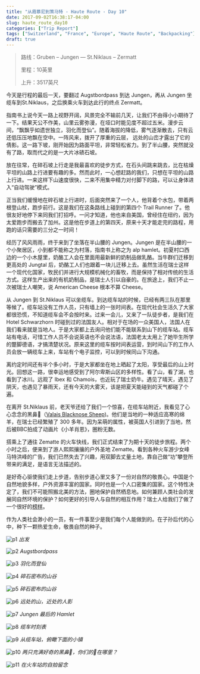 ```yaml
---
title: "从霞慕尼到策马特 - Haute Route - Day 10"
date: 2017-09-02T16:38:17-04:00
slug: haute_route_day10
categories: ["Trip Report"]
tags: ["Switzerland", "France", "Europe", "Haute Route", "Backpacking"]
draft: true
---
```


>路线：Gruben – Jungen — St.Niklaus – Zermatt
>
>里程：10英里
>
>上升：3517英尺
>

今天是行程的最后一天，要翻过 Augstbordpass 到达 Jungen，再从 Jungen 坐缆车到St.Niklaus，之后换乘火车到达此行的终点 Zermatt。

指南书上说今天一路上视野开阔，风景完全不输前几天，让我们不由得小小期待了一下。结果天公不作美，山里云雾弥漫，在垭口时能见度不超过五米。漫步云间，“飘飘乎如遗世独立，羽化而登仙”。随着海拔的降低，雾气逐渐散去，只有云还低压压地飘在空中。一阵风来，拨开了厚重的云层，
远处的山峦才露出了它的倩影。这一路下坡，刚开始因为路面平坦，非常轻松省力。到了半山腰，突然就没有了路，取而代之的是一大片冰碛石坡。

放在往常，在碎石坡上行走是我最喜欢的徒步方式，在石头间跳来跳去，比在枯燥平坦的山路上行进要有趣的多。然而此时，一心想赶路的我们，只想在平坦的山路上行进。一来这样下山速度很快，二来不用集中精力对付脚下的路，可以让身体进入“自动驾驶”模式。

正当我们缓慢地在碎石坡上行进时，后面突然来了一个人，他背着个水包，带着两根登山杖，跑步前行。这是我们在这条路线上碰到的第四个 Trail Runner 了。他很友好地停下来同我们打招呼。一问才知道，他也来自美国，曾经住在纽约，因为太爱跑步而搬去了加州。这是他在步道上的第四天，原来十天才能走完的路程，用跑的话只需要的三分之一时间！

经历了风风雨雨，终于来到了坐落在半山腰的 Jungen。Jungen 是在半山腰的一个小聚居区，小到都不能称之为村落，指南书上称之为 alp hamlet。初夏村口西边的一个小木屋里，奶酪工人会在里面用最新鲜的奶制品做乳酪。当牛群们迁移到更高处的 Jungtal 后，奶酪工人们也跟着一块儿迁移上去。虽然生活在瑞士这样一个现代化国家，牧民们并进行大规模机械化的畜牧，而是保持了相对传统的生活方式。这样生产出来的有机奶制品，是瑞士人引以自豪的。在旅途上，我们不止一次被瑞士人嘲笑，说 American Cheese 根本不算 Cheese。

从 Jungen 到 St.Niklaus 可以坐缆车。到达缆车站的时候，已经有两三队在那里等候了。缆车站没有工作人员，只有墙上的一张时间表。在现代社会生活久了大家都很恐慌，不知道缆车会不会按时来。过来一会儿，又来了一队徒步者，是我们在 Hotel Schwarzhorn 时碰到过的法国友人。相对于在场的一众美国人，法国人在我们看来就是当地人。于是大家都上去询问他们能不能联系到山下的缆车站。缆车站有电话，可惜工作人员不会说英语也不会说法语，法国老太太用上了她毕生所学的蹩脚德语，才搞清楚状况。原来这里的缆车按时间表运营，到时间山下的工作人员会放一辆缆车上来，车站有个电子监控，可以到时候同山下沟通。

离约定时间还有半个多小时，于是大家都坐在地上晒起了太阳，享受最后的山上时光。回想这一路，很幸运地感受到了阿尔卑斯山区的多样性。看了山，看了湖，也看到了冰川。远观了 Ibex 和 Chamois，也近玩了瑞士奶牛。遇见了晴天，遇见了阴天，也遇见了暴雨天，还有今天的大雾天，该是把夏天能碰到的天气都碰了个遍。

在离开 St.Niklaus 前，老天爷还给了我们一个惊喜，在缆车站附近，我看见了心心念念的黑鼻🐑（[Valais Blacknose Sheep](https://en.wikipedia.org/wiki/Valais_Blacknose))。他们是当地的一种适应高寒的绵羊，在瑞士已经繁殖了 300 多年。因为呆萌的属性，被英国人引进到了当地，然后被BBC拍成了动画片《小羊肖恩》，圈粉无数。

搭乘上了通往 Zematte 的火车快线，我们正式结束了为期十天的徒步旅程。两个小时之后，便来到了游人熙熙攘攘的户外圣地 Zematte。看到各种火车游少女峰马特洪峰的广告，我们已然失去了兴趣，用双脚去丈量土地，靠自己做“功”攀登所带来的满足，是语言无法描述的。

是好奇心驱使我们走上步道，告别步道心里又多了一份对自然的敬畏心。中国是个自然地貌多样，户外资源丰富的国家。同时也是一个人口密集的国家。这个特性决定了，我们不可能照搬北美的方法，圈地保护自然栖息地。如何兼顾人类社会的发展同自然环境的保护？如何更好的引导人与自然的相互作用？瑞士人给我们了做了一个很好的[榜样](https://zhuanlan.zhihu.com/p/24904569)。

作为人类社会渺小的一员，有一件事至少是我们每个人能做到的。在子孙后代的心中，种下一颗热爱生命，敬畏自然的种子。



![p1]
*出发*

![p2]
*Augstbordpass*

![p3]
*羽化而登仙*

![p4]
*碎石密布的山谷*

![p5]
*碎石密布的山谷*

![p6]
*远处的山，近处的人影*

![p7]
*Jungen 最后的 Hamlet*

![p8]
*缆车时刻表*

![p9]
*从缆车站，俯瞰下面的小镇*

![p10]
*两只充满好奇的黑鼻🐑，你们的👀在哪里？*

![p11]
*在火车站的自拍留念*


[p1]: https://lh3.googleusercontent.com/lnlc4LFS6IoUV80bAng2EERuS7vpA45WnKbmi6TIH7XA21ReEgMUyJmRwCbhE92FzMEibSZCVVDH9SfG9eoIotGrr9M7fqEPUYlrIGedSiQSQJw3Lsbaysz7PsrzzH53aiLK7A0sBUVBzAEgisXha3NNJIHHm7tQMs7_5JXMDnCtFyfUa4UhNOuZ_0jmlM7nn0xW15_r2a56mPYuGEqqpJASzqlbF_V0d5G1-2QKgt71dwR_bUevb_lNYTLClDC7XStnFHxNRkGl6qlju-R-0onxqQgYBmFT2WPK3Z4zokm9bBI-FjhBfIJkkZWMW8ODw5x-OQx7nNal8ut9Stkc3UEblQSzVjYxgXf8rSg3Jk7xesPrSVBhpZ8AucCXIGaofc-jVcFZLsSwBK_6h15lo41pRli29mxO6hzfuPX8fh0LJHr2J2rXoDEhXmDQdxKeH8caAV-iJAYLslGFAe7Oy2DCElbJlNZE2aCplhWKn0OpohULgeZEVU0z1mpdQdAJdek4YYOKBMUfTn9NgvXPxcBKA_eW5wcuKtOfgSrQIGbDyBQMjk0_lmZs1Dxj_x2eF93p-rjcfZhm1TCrVTIVs2UxQdkduuyhlazNFL6qusu6At04SS-uaiKOCQ0Jcl6NINtQMFvwwfXW99dmWKEYoh05Cn-P2KA=w2400-no-tmp.jpg

[p2]: https://lh3.googleusercontent.com/NKpiOYhgGoWg5wi9o5ap5LaiRE5UDYrJUow7yIfajH3ItMMEgqPL0bCoNjlxKQhbHzc7PzcKFDUqJBtJNajA6HzOA5z-Gmezdv9rhpjBrB6Js8F2VMGAzMNuZsVLAeQh2-5CHn8trwvW9NgpJQR20atq7cMgsYoP6TuRKD37VaJmN6rczkrNVewV8x5qU8SNsDAJK0jWgk8NwB4a6qAsJtfazYn_Kuk3mZdiWWKUvMlhtpNoD232nCT9Ym7tsKKVxM6Y8M5Wggtu1Ee4Q_Vt1N4cCzvmdemmq7iPH-AotJtIWQv81GEli-KRmfK1sI8EWa86i4pbgNsA0r0OSTc_kQyGSuIqKzyKC8Ne0PNt7iYWcS-vGSSkkVHHRtupjdXtE1wW7tlRB_xvxPjOzKN6lf5TgpFBzQTv-BZxZ6ida-7eWrCncefBaU-T_5g5-S07_QrmdkvHQ2M0Wrocah-Pr0luYiAUyniQ2ZN4dxeTR2F8NppbdCkt6EIkRFSw2pv3x0uQSOCbxh6Wna0KeKo6MxrvU-dcuv1tRQAzb-LK7Bb7cRGyC07PFnKA3WguVjCT35HaTzvqTzRsXhZncOjMcTjyLaDD8C33zQpEmTPuntdWL_6T0MdV4vITzPfTbYxN-LAix2qGOM6sSZq8frf4OGp7aGOHbAs=w2400-no-tmp.jpg

[p3]: https://lh3.googleusercontent.com/4LOr4gBEznW9V0BRnWVBxIu6EdThy2qxqHkJtRaulnT7CS68EvMhYAbNwGZgMy-xfAS-qnnOoFXArvGB8I--uQzNibpBzwQtQtEuLJ7MwXRum8pOlD7B3OA_U0wUn_TMyPuZ3CSG3R9wtAhTYVJyjtd8QicXE1Y6QuVi8XMKDVafCcPeRYddmFPLyanVT86Jmp_NA7E4Da1YGrFMPvYoj45WUjorkQBkXc5MdwRb_P5pM1YwO5F_3vQCPWxFlcNuGWK98YU25Eos2pSPtGicYPHsAa9ZNl3SEBa1zCHv6mCMyRhbk4TIbjydPNwFoaGvaPcQ97Xnx52HxCftpZjjdVt3ERNFmmwoZoswJgD7xzzrzDZL2sG6S3J7fe9nYQqVTQQ7JqLN68I7y70Zas0a45SG7vRm8wKFw6_FiPwPPWmRoBbr-QCfxrANs4N6i0CTy-_Nsujajho7BKYdUr3Gq91FF-5ScyfoXlIfcPN8uItLlU1qlJUHFVKqRKrqS0M4UYWYdbAg7fASPhCCMotv6vYjDj4YzgLn33lkvkXvaQFlPpuYzYAPclLKp_T8H6r3KUP9a_ygHi-4mKIvGlK_HYa8dbuQNGnuhjkne0DZm0S0WgIwHEvOjx7x0wKNjg_fAfIUUWJG270X1Crz1v3rDVqUS57pu8Y=w2400-no-tmp.jpg

[p4]: https://lh3.googleusercontent.com/u6ARugcCJrytFegs8xqaK5zFJgvogh3-wJG-4z7wqTS1l0W1zl83mFIv9d0lQpRP7R6fnCBV0CR1iKWC9t32nIGDafAfu61B8n9-hn6GHYsb2iNRgQ9eBoOmNvdNf_GPnAUOkB--sNe6vYrMMcSliNgUG9ZA4BwDc_JB-rt7A102dwEU_DkvaEQb9h7eCMPNGSnGJElS5F_45_sSR41lcTMeTTnIgNXomaXISvVNpoP3Gce0E3HvT445VETz71w0HSJzugEVLMETg7rSdXOJiZNVAgZt1FMtu2YY7ihTIdHT0xKqZNOreIHhE4P2xnmy6Zy7KP6t0MdRxIojxvLdfhdcyvmmfT7aY1DKcI6SmXWoUVV2TjqAF2no1NuFY_E_WRWWhg74t61UUJ3MipjEd4iHWjwWF_aIxXeeRTBw6s1yhuJIXp0ORqxB4n6geMcx75jjwEev6D5m1sjQ9a3KIsfqbitwAnGWwR9vwD_CUvvNQZ1N-OHI7CqjMUl_2lZkiOyCAweemUBw-EDZCP5lMFXpwtDXB1bYNczULEEItv3ZMOC8brghTv2hIUlb22PW4yQtIeKQ7nemo6iLV3RKNdbUl5ZZ0kUZpgqdOcrnKSMvT7oKXWF0wzE1T8iKoMZk11NpCifiNrBT0uOYzqSo-n7BBDPXXoQ=w2400-no-tmp.jpg

[p5]: https://lh3.googleusercontent.com/NVPs5spQa7IUUiLvhuQkN77hG8Alii7-vN2wEfpRg-h2nqHr93A_vINTx4XQViSwmt80Lz5yHLD91CVPHPnFAsJ3HGcfkKi3J1txxHJbLoOPNe3AyZCyZZ5Gm-gp5jTSRqBDLVYpENioZZWH6vyNBgz9kbR1rpW7MlCLVXQxtA0OOnbNdZ0Kd5RebBNYHq-WUYl20cELkZY3JWgN67zHRXSvJ5MKFlc4MaoKhfSiICiVJ9YvDSvSAtDF8QaDEXWgSEtsAdeDeonnImR1SysR0tRkeLfpp5cKki5JaiLGCyGDMVCEahmYSRgCLdOXMqs2bYEZQu73c4ika6gn-PG2T3sa0OrjkjPjCL7u7ZsijlvTnPPWPED2GvZ6gJBM8aLTy_5ge8_bGCdN9o2tOokta_87Rd-fteSRmOIkIUOTrgtNt2LJiUibFvLcRTl3Zu3CewTtgSptX6oVpPcSXO8rFs4JUPTrcu9FMxFhDQIDlQtnYRQJVhWBU9VMYkp5w3CuUed1aR48THT24AGLNCJbx4EgTGt5VFUs95tpO_EZH-0oXeo6I8DI-3xg2efrope0HMWRz8WWJGFBln_nfbm8lBvBOmiH_vup-Vy86SVbazw2_H368znP7RCG4wJM1JvZWSVddU_CuVu0PmY6ShJOVSE_BPXouq4=w2400-no-tmp.jpg

[p6]: https://lh3.googleusercontent.com/d4a2smZdTA9dC4X0XuwE6ifSCZdYGw2a5k7J6wHMRiV7tiDox3iM5OCSNBfjA_WoFZZsBuJ9XnRD-CRzwuR43KLqXUkYV9bdrqAPOScc0c0gEYJGoYw_LZ8TQ0cHxZqudXqzp-LSSIPws-2KDED8AlelOGXSta3wOJz-eT2a6rEN70OZjAyULdvIX6RVro2eGX2GeFMdJtZW2mH7kDifDcibFNN_4qdlgebcfBGHkOgCyjBNvP59A5I4VZ2pOTw9UAsuoAWlV3bKVasQ4I1RDYd-sj-2l1gTCqiDpJwuW8tfd2Msfj_Vrx2aTjQHzWnsWWHuxepeSyY4Q8P7-62MWMMuvF8L8GNAc1f9yHPeKXoqR_Eqg1iMxLTN7nAGWCV6vZJD56erdVbw7x2ZY0PqtpnaFHpv1bh4ve-mDFV-1paKwMi3YduXtikIV0gyrX0gl4XKqLiXorrmM0XsGes6wQS9oX6dWZQCArZJ9j6VCLuFyaAhw1vdoGDxVNmmZwMyh5kVvFMpNOK9JIA2IkXJkiFmgilnGTcv3PP9MU1KOzFNeMJZ_b1U9jyD2IP79WDiDVu-edwXj5mX7DHv_VbnrQJSMSiUfw6JlbX0H6AL9dIGC76wZtUeHBndlSALICCmUW5D6IntXXakwbkgm6cWAenj17YY6m4=w2400-no-tmp.jpg

[p7]: https://lh3.googleusercontent.com/Z8ezEo0JymM1M4i1eq5v9MijZIyhFbKiFbwXwZOqk5uGSPZSThbEs5HdL_Lp9a-NOEO0-HpWlO-GHR41uWs0pdjzl86gDcwJ9oCmiFHIBlTx8VMzHTS8pZdVKQ1s-BWSdxmgwD2k_URkDKreYWSQZBIfLX2nqb-D16fQEMB_D4c_8OmVoa6sgBTf5Q-vX3fLm8xv-83mWhzKSkyja2QDKZNxW9316xr_Pkm7EEk547Sre78l-rdP5DOEehqrP6um5Vv0yyQfU9mAtgZ4VmIBnVPY9XuIXs1ceklXT9a1sBhtX8JH1V8afb2loa84mHsQY-S2HwGF1M8RmEPK-Lz8ec0yQimjn5PZHSfM08rXKxFYEutHOEJM0O86ylASKSBEtDBSsJKAoqomOsce-JTnzS9Ompes0Ckl7sohx395br86ewIKzkmPUm4aMXAxsaEcKunky7pOLhxW9_4GozhHFLstRwTHvD4b2OsHDI6GRBqrVFqBjX_LkQ_zbUcRbay10MPj95ZL1ysqIdXfhdFprGF0nPrjC4PqXDGZlTeLyWJNT4jKcpRgdrqMs2FLnDtMDvJpjlpYk0BuZQ6HafDpr9UgHpY82qB5K01-wBAba0nKXaff8uwdfmFb7lG2Fg4KtveH_xZmyMik40SqOMyVDg-Y0rWL74U=w2400-no-tmp.jpg

[p8]: https://lh3.googleusercontent.com/paFEEG_mfera-KEceCTIntm5v9TfJ84too62GQW7bmJLPSmTnxfN4e66Z3UGHxGeEBt6Z57Tm6ZzcD_4Kq3Dfx2X8nLkGam0Hk0304a0Bmhb9lP8JZae3Mfkvje7X6-W2nOFiqvRl-7zm2M-yBOlj0u1eNZOjqpt6CzGCF3ztlWrkvFF5TPVjU_I8VTJqSRES3mxYcLt-W-kD5PiNTnEHvspzNar0BGYWG1lH-CLCGxeaz3NPAEcn7pEHhHMFTPHuUDRUCFfr-aCt--y3UNMgzPp0mX6eImz0n2jopc3i7bGj6ZnudMJknQjWyKqFseZwLhXfjVU9EgJnYU63kkgw4XXy4NSe4ysBM0JkC8EpzHq99YJkdpTOLRrHa12Xi8xGpu1LbKJcPbIRahmlXyjelBrk7LO5uWlbNx-whBdbxGs0St2j6KhUk9DVJQPlNjzm_G65Hjg3Fhr_fzYOyL4kE9UrZN9H0Bmz4UxuHVXqerJzFTp8txzfeFpUMw91bU_ZxrUNyBfJOxlmaYjkS4CvfquTU3E1Y3Fw5xEpRGOKaD8aTOmX533ZYJV7fqq7RnaVvC1ivbAPZaWuFvpn_Ph0zPOkDFIsso2sLTRrPb2TKeJfUunYX59-DYfWAbQAWns51wh7AEI80ONXVUEiyKnEKp6di4Tv6o=w2400-no-tmp.jpg

[p9]: https://lh3.googleusercontent.com/8ikwPwcsNSG2hnPUjaJsEZG6CUY471rWNsRCmufJl6DGTtwE90oAKI0jfCJdR7JRvGTsnMSvy7EwWdn5LTY_LL4HiklHuhaWghQ4iShHmxrPqmh24GfLKGQzCk7WiOQMtBCCpzTI-2jdVae1SV7vI_mI38VgKbupLqd__TWGpzmoBCpVkbXIgF4Kvt_HMpDWswlDReZaog4BSGanq_B7k_SaLo7o34AtbK8YDcvrpqXzTRWIVFru6TL7_PVIctg71RqUaFgH526dM_eVkuE9MGO3Cr5xDG9R6H5Vfl_DEJXjmU-lTRjmF8lMq1hKw7M1J53dyXOiDTYWqKOr5FoqU03-TVDe7tEmbVCyBjFkajsBt7QAOsCktLOqs9oizRIfr98SeFy2WpfEKX3QDnac22Yz80B0xTLnlcsK_fBV7u-6ZOg7gAnSVZwbYs8v2Ci351Qos1ROj0VlMyXCiuV8EuFVCyyKp0Hn2RaDtlFl8byJ3uOfu0Nyvtlom5SgtrocJnfPAD6WXr84W1SSGEOxwSQ0pP4xKppeu3AhjPRcSMH7cQj3dlWPEq6BAS4h2D7FJuQSOPQu5HuylMC98EE8FXsMNb1l9kpeilKYLzYLV3qpd-V8N7UUhKe3Kce54sV304NObAHS9JiJhI-l5f08EctCpL_iYaA=w2400-no-tmp.jpg

[p10]: https://lh3.googleusercontent.com/8iLZ-sA7zC4RUCA0KW581EeHPkG5aKiVnGO34m_LjGjOKyE2qLaIY0k2qbdmw4HkjpckixDHCG7P6t5yj7hak5tshn8jHqaZTiy-BuSzV4-4w6yIN4Z-SxnUhOsSz-R2OsvIIdFehOXTTsuK92L1TKIZp7SyPPB8iuLU8kCD-qHFePTQeoeFAu8iHqgjvVO6yS1aVLgyAsZhaSCt705BTlzwFtW7ZE1H1pi1UIhn5ynM-hz4tFg9u3K77szj7bGChuR85lvcxnPBtc1sZr7-XsZ2aa6Rs5_nudZJ2pjP42S5BfyZ8FPIZ3etjyq1J5eqhlzJDw7DRYf9iIq9ylD4uoGLaWxCMQFcD_uEu41CtuVMFajcWK5BAEDwJg23dcKq7LCo4CsEpPyJYzzrBvZjkV_BU5Uc2o5DPk93-A-vxGQGQUlEAq-7GjVBXzdg9UjE5HfTTGRFPr2N5XoxydyQX9aIsGHCeoxP-edsqkjWjc5F-ia_PoS3WSdHJkVXUSYR0xlb8JAwyomfniHy41d8BcSg2S6q98MlG2B64J2v5XOzNZTFvkA2LlzLqmQIeB3E2F4LsurldRz8fqp4vPfjzXvPPMSxznFb6nazCQdSqB32mDzWqdb7FlhH-hoEDWpW0TxYJWpo7VOFtFoqMd2ezXvECSaoJsA=w2400-no-tmp.jpg

[p11]: https://lh3.googleusercontent.com/XXcFSClg6nI3iiyDwcS02CZsQ52BnAdxSk4sy1P3azXysDTzXYkqR6mfnN_kTGCojb9B0KzwwtyiF84LAXfXqpX1RAusNRcpiHhx0kZsSgOt1eNMx5Rex4HBgIjTXo-1ZtNcN6pwHfTLlsyhrcg2pHpY6wsL6EI3aJnWPZfq2eshJa1y-1licnqu1jyDwgbaIQqQcdNEiupo9xGZ-6aOQEjDGCsGmleDPOdx9fmISN00OK_mrqD49wVEBddGh7CpImLBx1Whn2c3ZhrI5SUEcvTnjs-I5oAzhs3suyZj0UeEYkQDLTKa4nam_HGSlbQSpIOMVruBbowI95E4AVpG-by26C_uLz8NxYXnxUXVQU6uN8S4aFJvI1DmAfeGMQshi5bvN6Ca_q8YpDi41jXCeWDpS589Hcl1bUWnO5MHexsS1cFGcfrwLvMqC2minkqu6nSJqD5s45XF3CtBaHdvpNKlw8Pcrl0VU13OkMM1QLia2HsBDkRw5d4DBjGey1IysShwCJAmPGsQsrrDldRcxnVwBKsiZpvEBQtYkW1Pc5vb7UXcwwwqvlRjxIqlC0eBipR43Cv2yPXIUMD8RoVX_ArL_Rss1lw1mj6i3_Nq6OlxtLYWeDu5iCN6nTZn7aljNa3RFa6R3jtty3iuJo4WnXw5KCNce6s=w2400-no-tmp.jpg






